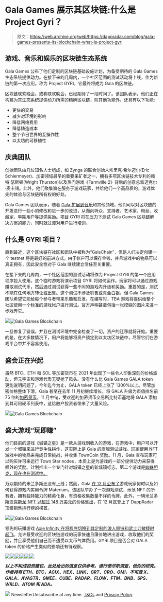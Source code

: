 # Gala Games 展示其区块链:什么是 Project Gyri？

> 原文：<https://web.archive.org/web/https://dappradar.com/blog/gala-games-presents-its-blockchain-what-is-project-gyri>

## 游戏、音乐和娱乐的区块链生态系统

Gala Games 公布了他们定制的区块链基础设施计划，为备受期待的 Gala Games 生态系统提供动力。在接下来的几周内，一个社区范围的测试活动将上线，作为新链的第一次应用，称为 Project GYRI，它最终将成为 Gala 的区块链。

区块链联欢晚会，或称联欢晚会，已经期待了一段时间了。该团队表示，他们正在构建为其生态系统提供动力所需的精确区块链，除其他功能外，还具有以下功能:

*   更快的交易
*   减少对环境的影响
*   降低网络费用
*   降低铸造成本
*   整个节日世界的互操作性
*   以太坊的可移植性

## 庆典团队

创始团队由几位知名人士组成，如 Zynga 的联合创始人埃里克·希尔迈尔(Eric Schiermeyer)、加密领域最早的重要采矿者之一、拥有多项区块链技术专利的赖特·瑟斯顿(Wright Thurston)以及热门游戏《Farmville 2》背后的创意总监迈克尔·麦卡锡。此外，他们聚集旨在服务于游戏玩家，并给他们一个高品质的，游戏优先的体验与区块链所有权的好处。

Gala Games 团队表示，随着 [Gala 扩展到音乐](/web/20221101160311/https://dappradar.com/blog/music-flows-through-the-crypto-world/)和其他领域，他们可以对区块链的开发进行一些小的修改和进一步的改进，从而向听众、支持者、艺术家、粉丝、收藏家、早期用户等提供奖励。项目 GYRI 将在压力下测试 Gala Games 区块链解决方案的能力，同时就过渡对用户进行培训。

## 什么是 GYRI 项目？

直到最近，这个区块链在社区和团队中被称为“GalaChain”，但是人们决定创建一个 testnet 将是最好的前进方式。由于帐户可以保存金钱，并且游戏中的物品可以真正拥有，因此安全性对于 Gala 继续建立信任至关重要。

在接下来的几周内，一个社区范围的测试活动将作为 Project GYRI 的第一个应用程序投入使用。这个临时游戏将演示项目 GYRI 将如何运作。玩家将可以通过游戏赚取测试代币，然后通过测试获得一些不同的游戏内升级和奖励。重要的是，测试不能在任何地方转让或出售。这个测试不涉及销售或真金白银，但 Gala Games 团队希望它能给每个参与者带来乐趣和启发。在编写时，TBA 游戏将提供给整个社区使用一个标准的游戏帐户进行测试。官方声明甚至包括一张模糊的图片来进一步戏弄它。

![](img/0c8a0b9c880bc2fb48e09e66dc63566c.png)![Gala Games Blockchain](img/9d303332746f34e38c70f0499704db98.png)

一旦修复了错误，并且在测试环境中完全检查了一切，资产的迁移就将开始。重要的是，在大多数情况下，用户将能够将资产锁定到以太坊区块链中，尽管它们在游戏平台中并不容易使用。

## 盛会正在兴起

虽然 BTC、ETH 和 SOL 等加密货币在 2021 年出现了一些令人印象深刻的价格波动，但元宇宙和游戏代币无疑抢了风头。没有什么比 Gala Games GALA token 更能说明问题了，今年迄今为止，GALA token 已经上涨了 1300%以上。尽管加密价格整体下滑，Gala 甚至在去年 11 月初继续增长。将 GALA 升级为市值排名前 75 位的[加密货币](https://web.archive.org/web/20221101160311/https://www.coingecko.com/)。11 月中旬，受欢迎的加密货币交易所比特币基地将 GALA 添加到其可用硬币列表中，这给散户投资者带来了大量风险。

![](img/8e87ce1f83c314011df352552947f7d2.png)![Gala Games Blockchain](img/04784e37c7992bf53012984120e8e2f9.png)

## 盛大游戏“玩即赚”

他们目前的游戏《城镇之星》是一款从游戏到收入的游戏，在游戏中，用户可以开发一个城镇来进行竞争性耕作，这实际上是 Gala 的旗舰测试游戏。玩家使用 NFT 游戏中的物品来完成日常挑战，并收集 TownCoin 奖励。11 月，Gala 宣布玩家可以购买许可来运行 Town Star nodes，本质上是为游戏的一部分提供动力来获得额外的奖励。计划推出一个专门针对城镇之星的新城镇标志。第二个游戏是[蜘蛛坦克，现在也在测试中。](https://web.archive.org/web/20221101160311/https://app.gala.games/games/spider-tanks)

万众期待的米兰多斯还没有上线；然而，Gala [在 12 月公布了](https://web.archive.org/web/20221101160311/https://blog.gala.games/what-is-materium-66e4a981cc64)游戏玩家何时以及如何获得游戏内实用令牌 Materium。该团队举办了一次游戏测试，示范 NFT 的所有者，拥有独特能力的精英化身，有资格收集数量不详的令牌。此外，一辆米兰多斯[沃克斯龙 NFT 以超过 148 万美元](https://web.archive.org/web/20221101160311/https://dappradar.com/ethereum/collectibles/vox-collectibles-mirandus)的价格售出，在 12 月[底](https://web.archive.org/web/20221101160311/https://dappradar.com/blog/mirandus-vox-dragon-nft-switched-owners-for-1-48-million)登上了 DappRadar 顶级销售排行榜的榜首。

![](img/737740dc6244f4efd945124bb3e8cb8d.png)![Gala Games Blockchain](img/24d9b77591e8e1571fdd7bf837cd614f.png)

领先的玩赚游戏 [Axie Infinity 在将程序切换到其定制的浪人侧链和武士刀敏捷时起飞](/web/20221101160311/https://dappradar.com/blog/dappradar-integrates-ronin-the-axie-infinity-sidechain/)。允许最受欢迎的区块链游戏的玩家快速且廉价地进出游戏，收取他们的奖励，并且享受他们自己而不遭受以太币气体费用。GYRI 项目是否会对 GALA token 的价格产生类似的影响还有待观察。

[](https://web.archive.org/web/20221101160311/https://dappradar.com/blog/gala-games-announces-drop-date-for-vox-nfts)[![](img/708b88958c4ef21e9d35343890d666ab.png)<picture>![](img/669186b61e3dff35ec4b1eeb3d58e97f.png)</picture>](https://web.archive.org/web/20221101160311/https://dappradar.com/blog/gala-games-announces-drop-date-for-vox-nfts)[](https://web.archive.org/web/20221101160311/https://dappradar.com/hub/wallet)[![](img/708b88958c4ef21e9d35343890d666ab.png)<picture>![](img/6542c18144a113c665df7a69515191e2.png)</picture>](https://web.archive.org/web/20221101160311/https://dappradar.com/hub/wallet)[](https://web.archive.org/web/20221101160311/https://dappradar.com/hub/token/eth/GALA)[![](img/708b88958c4ef21e9d35343890d666ab.png)<picture>![](img/666ec09d393a7fc0517c8615cce858a7.png)</picture>](https://web.archive.org/web/20221101160311/https://dappradar.com/hub/token/eth/GALA)

***以上不构成投资建议。此处给出的信息仅供参考。请行使尽职调查，做你的研究。作者持有 ETH、BTC、AGIX、HEX、LINK、GRT、CRO、OMI、不可变 X、GALA、AVASTR、GMEE、CUBE、RADAR、FLOW、FTM、BNB、SPS、WRLD、ATOM 和 ADA。***

![](img/6d5a4a2d609c56e1a5771717e54ba759.png) NewsletterUnsubscribe at any time. [T&Cs](https://web.archive.org/web/20221101160311/https://dappradar.com/terms) and [Privacy Policy](https://web.archive.org/web/20221101160311/https://dappradar.com/privacy-policy)